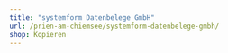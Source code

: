 ```yaml
---
title: "systemform Datenbelege GmbH"
url: /prien-am-chiemsee/systemform-datenbelege-gmbh/
shop: Kopieren
---
```

